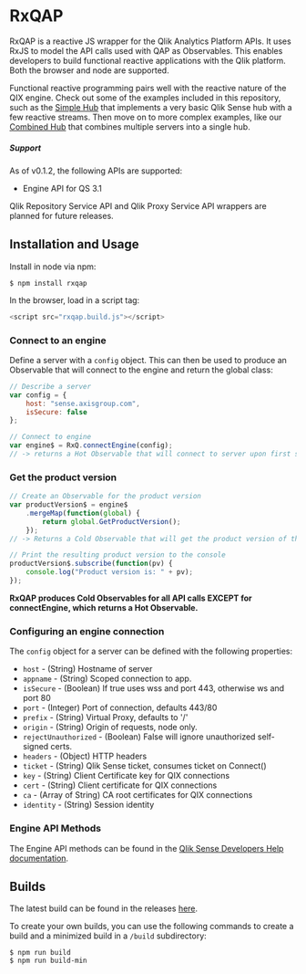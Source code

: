 # RxQAP
RxQAP is a reactive JS wrapper for the Qlik Analytics Platform APIs. It uses RxJS to model the API calls used with QAP as Observables. This enables developers to build functional reactive applications with the Qlik platform. Both the browser and node are supported. 

Functional reactive programming pairs well with the reactive nature of the QIX engine. Check out some of the examples included in this repository, such as the [Simple Hub](http://viz.axisgroup.com/simple-hub/) that implements a very basic Qlik Sense hub with a few reactive streams. Then move on to more complex examples, like our [Combined Hub](http://viz.axisgroup.com/combined-hub/) that combines multiple servers into a single hub.

##### Support
As of v0.1.2, the following APIs are supported:
- Engine API for QS 3.1

Qlik Repository Service API and Qlik Proxy Service API wrappers are planned for future releases.

## Installation and Usage
Install in node via npm:
```
$ npm install rxqap
```

In the browser, load in a script tag:
```javascript
<script src="rxqap.build.js"></script>
```

### Connect to an engine
Define a server with a `config` object. This can then be used to produce an Observable that will connect to the engine and return the global class:
```javascript
// Describe a server
var config = {
    host: "sense.axisgroup.com",
    isSecure: false
};

// Connect to engine
var engine$ = RxQ.connectEngine(config);
// -> returns a Hot Observable that will connect to server upon first subscription
```

### Get the product version
```javascript
// Create an Observable for the product version
var productVersion$ = engine$
    .mergeMap(function(global) {
        return global.GetProductVersion();
    });
// -> Returns a Cold Observable that will get the product version of the server

// Print the resulting product version to the console
productVersion$.subscribe(function(pv) {
    console.log("Product version is: " + pv);
});
```

**RxQAP produces Cold Observables for all API calls EXCEPT for connectEngine, which returns a Hot Observable.**

### Configuring an engine connection
The `config` object for a server can be defined with the following properties:
* `host` - (String) Hostname of server
* `appname` - (String) Scoped connection to app.
* `isSecure` - (Boolean) If true uses wss and port 443, otherwise ws and port 80
* `port` - (Integer) Port of connection, defaults 443/80
* `prefix` - (String) Virtual Proxy, defaults to '/'
* `origin` - (String) Origin of requests, node only.
* `rejectUnauthorized` - (Boolean) False will ignore unauthorized self-signed certs.
* `headers` - (Object) HTTP headers
* `ticket` - (String) Qlik Sense ticket, consumes ticket on Connect()
* `key` - (String) Client Certificate key for QIX connections
* `cert` - (String) Client certificate for QIX connections
* `ca` - (Array of String) CA root certificates for QIX connections
* `identity` - (String) Session identity  

### Engine API Methods
The Engine API methods can be found in the [Qlik Sense Developers Help documentation](http://help.qlik.com/en-US/sense-developer/3.1/Subsystems/EngineAPI/Content/Classes/classes.htm).

## Builds
The latest build can be found in the releases [here](https://github.com/axisgroup/RxQAP/releases/tag/v0.1.0).

To create your own builds, you can use the following commands to create a build and a minimized build in a `/build` subdirectory:
```
$ npm run build
$ npm run build-min
```
